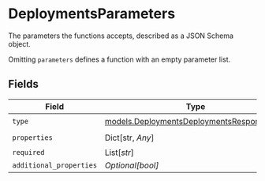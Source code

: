 # DeploymentsParameters

The parameters the functions accepts, described as a JSON Schema object. 

 Omitting `parameters` defines a function with an empty parameter list.


## Fields

| Field                                                                                        | Type                                                                                         | Required                                                                                     | Description                                                                                  |
| -------------------------------------------------------------------------------------------- | -------------------------------------------------------------------------------------------- | -------------------------------------------------------------------------------------------- | -------------------------------------------------------------------------------------------- |
| `type`                                                                                       | [models.DeploymentsDeploymentsResponseType](../models/deploymentsdeploymentsresponsetype.md) | :heavy_check_mark:                                                                           | N/A                                                                                          |
| `properties`                                                                                 | Dict[str, *Any*]                                                                             | :heavy_check_mark:                                                                           | N/A                                                                                          |
| `required`                                                                                   | List[*str*]                                                                                  | :heavy_minus_sign:                                                                           | N/A                                                                                          |
| `additional_properties`                                                                      | *Optional[bool]*                                                                             | :heavy_minus_sign:                                                                           | N/A                                                                                          |